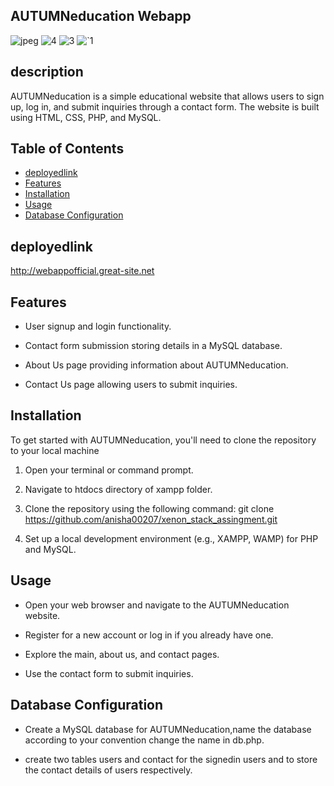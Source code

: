 ## AUTUMNeducation Webapp


![jpeg](https://github.com/anisha00207/xenon_stack_assingment/assets/90251007/e9be4af1-f296-407b-80d1-2f11aa26e1c6)
![4](https://github.com/anisha00207/xenon_stack_assingment/assets/90251007/113fa72e-05ea-4c27-9738-109f1cf5e8e2)
![3](https://github.com/anisha00207/xenon_stack_assingment/assets/90251007/a6db3690-b88d-412e-8256-881bd810da1e)
![`1](https://github.com/anisha00207/xenon_stack_assingment/assets/90251007/59141e26-2908-446d-adfd-354f448cac59)



##  description

AUTUMNeducation is a simple educational website that allows users to sign up, log in, and submit inquiries through a contact form. The website is built using HTML, CSS, PHP, and MySQL.



## Table of Contents

- [deployedlink](#deployedlink)
- [Features](#features)
- [Installation](#installation)
- [Usage](#usage)
- [Database Configuration](#database-configuration)


## deployedlink

http://webappofficial.great-site.net


## Features

- User signup and login functionality.
  
- Contact form submission storing details in a MySQL database.
  
- About Us page providing information about AUTUMNeducation.
  
- Contact Us page allowing users to submit inquiries.


## Installation

To get started with AUTUMNeducation, you'll need to clone the repository to your local machine

1. Open your terminal or command prompt.

2. Navigate to htdocs directory of xampp folder.

3. Clone the repository using the following command:
   git clone https://github.com/anisha00207/xenon_stack_assingment.git
   
4. Set up a local development environment (e.g., XAMPP, WAMP) for PHP and MySQL.

  

##  Usage

- Open your web browser and navigate to the AUTUMNeducation website.

- Register for a new account or log in if you already have one.

- Explore the main, about us, and contact pages.

- Use the contact form to submit inquiries.



##  Database Configuration

- Create a MySQL database for AUTUMNeducation,name the database according to your convention change the name in db.php.

- create two tables users and contact for the signedin users and to store the contact details of users respectively.



